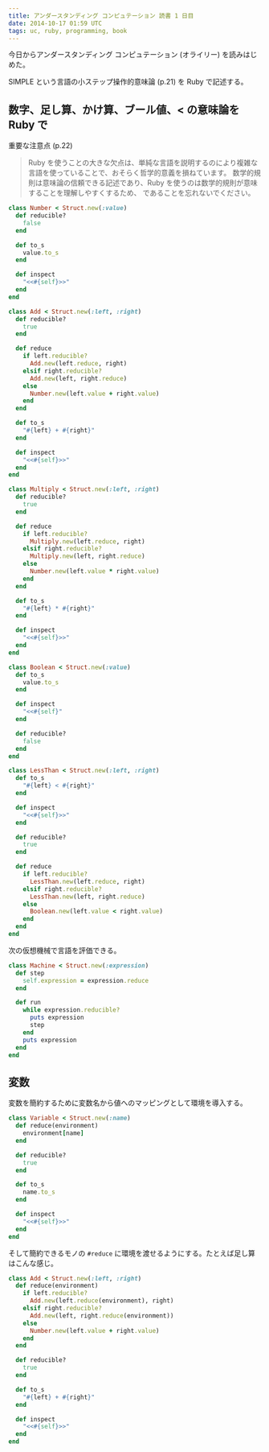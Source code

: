 ```yaml
---
title: アンダースタンディング コンピュテーション 読書 1 日目
date: 2014-10-17 01:59 UTC
tags: uc, ruby, programming, book
---
```


今日からアンダースタンディング コンピュテーション (オライリー) を読みはじめた。

SIMPLE という言語の小ステップ操作的意味論 (p.21) を Ruby で記述する。

## 数字、足し算、かけ算、ブール値、< の意味論を Ruby で

重要な注意点 (p.22)

> Ruby を使うことの大きな欠点は、単純な言語を説明するのにより複雑な言語を使っていることで、おそらく哲学的意義を損ねています。
> 数学的規則は意味論の信頼できる記述であり、Ruby を使うのは数学的規則が意味することを理解しやすくするため、
> であることを忘れないでください。

```ruby
class Number < Struct.new(:value)
  def reducible?
    false
  end

  def to_s
    value.to_s
  end

  def inspect
    "<<#{self}>>"
  end
end

class Add < Struct.new(:left, :right)
  def reducible?
    true
  end

  def reduce
    if left.reducible?
      Add.new(left.reduce, right)
    elsif right.reducible?
      Add.new(left, right.reduce)
    else
      Number.new(left.value + right.value)
    end
  end

  def to_s
    "#{left} + #{right}"
  end

  def inspect
    "<<#{self}>>"
  end
end

class Multiply < Struct.new(:left, :right)
  def reducible?
    true
  end

  def reduce
    if left.reducible?
      Multiply.new(left.reduce, right)
    elsif right.reducible?
      Multiply.new(left, right.reduce)
    else
      Number.new(left.value * right.value)
    end
  end

  def to_s
    "#{left} * #{right}"
  end

  def inspect
    "<<#{self}>>"
  end
end

class Boolean < Struct.new(:value)
  def to_s
    value.to_s
  end

  def inspect
    "<<#{self}"
  end

  def reducible?
    false
  end
end

class LessThan < Struct.new(:left, :right)
  def to_s
    "#{left} < #{right}"
  end

  def inspect
    "<<#{self}>>"
  end

  def reducible?
    true
  end

  def reduce
    if left.reducible?
      LessThan.new(left.reduce, right)
    elsif right.reducible?
      LessThan.new(left, right.reduce)
    else
      Boolean.new(left.value < right.value)
    end
  end
end
```

次の仮想機械で言語を評価できる。

```ruby
class Machine < Struct.new(:expression)
  def step
    self.expression = expression.reduce
  end

  def run
    while expression.reducible?
      puts expression
      step
    end
    puts expression
  end
end
```

## 変数

変数を簡約するために変数名から値へのマッピングとして環境を導入する。

```ruby
class Variable < Struct.new(:name)
  def reduce(environment)
    environment[name]
  end

  def reducible?
    true
  end

  def to_s
    name.to_s
  end

  def inspect
    "<<#{self}>>"
  end
end
```

そして簡約できるモノの `#reduce` に環境を渡せるようにする。たとえば足し算はこんな感じ。

```ruby
class Add < Struct.new(:left, :right)
  def reduce(environment)
    if left.reducible?
      Add.new(left.reduce(environment), right)
    elsif right.reducible?
      Add.new(left, right.reduce(environment))
    else
      Number.new(left.value + right.value)
    end
  end

  def reducible?
    true
  end

  def to_s
    "#{left} + #{right}"
  end

  def inspect
    "<<#{self}>>"
  end
end
```
